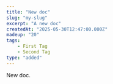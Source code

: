```yaml
---
title: "New doc"
slug: "my-slug"
excerpt: "A new doc"
createdAt: "2025-05-30T12:47:00.000Z"
madeup: "20"
tags:
    - First Tag
    - Second Tag
type: "added"
---
```


New doc.
